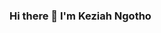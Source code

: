 ### Hi there 👋 I'm  Keziah Ngotho

<!--
**KezzyNgotho/KezzyNgotho** is a ✨ _special_ ✨ repository because its `README.md` (this file) appears on your GitHub profile.

Here are some ideas to get you started:

- 🔭 I’m currently working on python and Java
- 🌱 I’m currently learning Matchine learning and cloud computing
- 👯 I’m looking to collaborate on ...
- 🤔 I’m looking for help with ...
- 💬 Ask me about ...
- 📫 How to reach me: keziengotho18@gmail.com
- 😄 Pronouns: she/her
- ⚡ Fun fact: ...
-->
